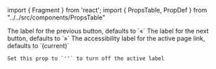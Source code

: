 import { Fragment } from 'react';
import { PropsTable, PropDef } from "../../src/components/PropsTable"

<Fragment>
  <PropDef name='previousLabel' type='string' defaultValue='«'>
    The label for the previous button, defaults to `«`
  </PropDef>
  <PropDef name='nextLabel' type='string' defaultValue='»'>
    The label for the next button, defaults to `»`
  </PropDef>
  <PropDef name='a11yActiveLabel' type='string' defaultValue='(current)'>
    The accessibility label for the active page link, defaults to `(current)`

    Set this prop to `''` to turn off the active label


  </PropDef>
</Fragment>
